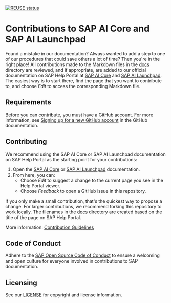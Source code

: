 [![REUSE status]()]()

# Contributions to SAP AI Core and SAP AI Launchpad

Found a mistake in our documentation? Always wanted to add a step to one of our procedures that could save others a lot of time? Then you're in the right place! All contributions made to the Markdown files in the [docs](docs) directory are reviewed, and if appropriate, are added to our official documentation on SAP Help Portal at [SAP AI Core](https://help.sap.com/docs/AI_CORE/2d6c5984063c40a59eda62f4a9135bee/d029a32c22fb45fbb607e6a2c48c8a0e.html?version=CLOUD) and [SAP AI Launchpad](https://help.sap.com/docs/AI_LAUNCHPAD/92d77f26188e4582897b9106b9cb72e0/760889ab809841c8a8905ca492f902cb.html?version=CLOUD). The easiest way is to start there, find the page that you want to contribute to, and choose _Edit_ to access the corresponding Markdown file.

## Requirements

Before you can contribute, you must have a GitHub account. For more information, see [Signing up for a new GitHub account](https://docs.github.com/en/github/getting-started-with-github/signing-up-for-a-new-github-account) in the GitHub documentation.


## Contributing

We recommend using the SAP AI Core or SAP AI Launchpad documentation on SAP Help Portal as the starting point for your contributions:

1. Open the [SAP AI Core](https://help.sap.com/docs/AI_CORE/2d6c5984063c40a59eda62f4a9135bee/d029a32c22fb45fbb607e6a2c48c8a0e.html?version=CLOUD) or [SAP AI Launchpad](https://help.sap.com/docs/AI_LAUNCHPAD/92d77f26188e4582897b9106b9cb72e0/760889ab809841c8a8905ca492f902cb.html?version=CLOUD) documentation.
1. From here, you can:
    * Choose *Edit* to suggest a change to the current page you see in the Help Portal viewer.
    * Choose *Feedback* to open a GitHub issue in this repository.

If you only make a small contribution, that's the quickest way to propose a change. For larger contributions, we recommend forking this repository to work locally. The filenames in the [docs](docs) directory are created based on the title of the page on SAP Help Portal.

More information: [Contribution Guidelines](https://help.sap.com/products/open-documentation-initiative/contribution-guidelines/readme.html)

## Code of Conduct

Adhere to the [SAP Open Source Code of Conduct](https://github.com/SAP-docs/.github/blob/main/CODE_OF_CONDUCT.md) to ensure a welcoming and open culture for everyone involved in contributions to SAP documentation.

## Licensing

See our [LICENSE](LICENSE) for copyright and license information.










